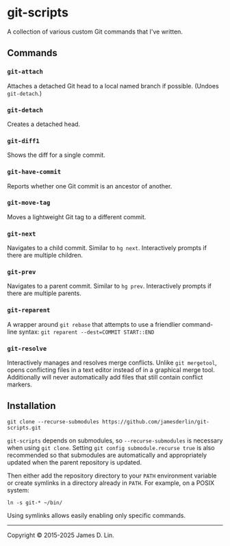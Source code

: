 # git-scripts

A collection of various custom Git commands that I've written.

## Commands

### `git-attach`

Attaches a detached Git head to a local named branch if possible. (Undoes
`git-detach`.)

### `git-detach`

Creates a detached head.

### `git-diff1`

Shows the diff for a single commit.

### `git-have-commit`

Reports whether one Git commit is an ancestor of another.

### `git-move-tag`

Moves a lightweight Git tag to a different commit.

### `git-next`

Navigates to a child commit.  Similar to `hg next`.  Interactively prompts if
there are multiple children.

### `git-prev`

Navigates to a parent commit.  Similar to `hg prev`.  Interactively prompts if
there are multiple parents.

### `git-reparent`

A wrapper around `git rebase` that attempts to use a friendlier command-line
syntax: `git reparent --dest=COMMIT START::END`

### `git-resolve`

Interactively manages and resolves merge conflicts.  Unlike `git mergetool`,
opens conflicting files in a text editor instead of in a graphical merge tool.
Additionally will never automatically add files that still contain conflict
markers.

## Installation

```shell
git clone --recurse-submodules https://github.com/jamesderlin/git-scripts.git
```

`git-scripts` depends on submodules, so `--recurse-submodules` is necessary
when using `git clone`.  Setting `git config submodule.recurse true` is also
recommended so that submodules are automatically and appropriately updated when
the parent repository is updated.

Then either add the repository directory to your `PATH` environment variable or
create symlinks in a directory already in `PATH`.  For example, on a POSIX
system:

```shell
ln -s git-* ~/bin/
```

Using symlinks allows easily enabling only specific commands.

---

Copyright © 2015-2025 James D. Lin.
